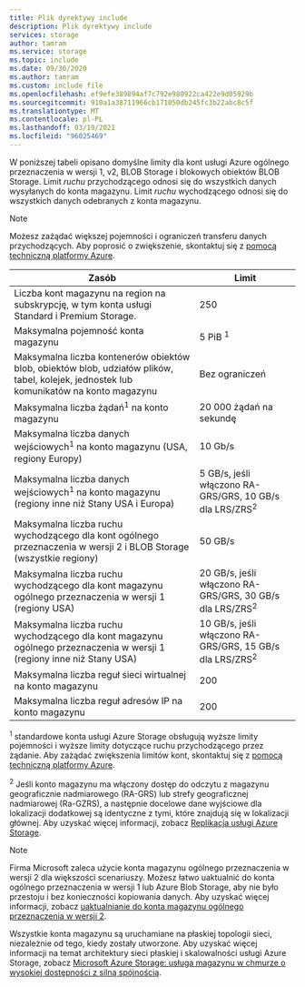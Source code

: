 ```yaml
---
title: Plik dyrektywy include
description: Plik dyrektywy include
services: storage
author: tamram
ms.service: storage
ms.topic: include
ms.date: 09/30/2020
ms.author: tamram
ms.custom: include file
ms.openlocfilehash: ef9efe389894af7c792e980922ca422e9d05929b
ms.sourcegitcommit: 910a1a38711966cb171050db245fc3b22abc8c5f
ms.translationtype: MT
ms.contentlocale: pl-PL
ms.lasthandoff: 03/19/2021
ms.locfileid: "96025469"
---
```

W poniższej tabeli opisano domyślne limity dla kont usługi Azure ogólnego przeznaczenia w wersji 1, v2, BLOB Storage i blokowych obiektów BLOB Storage. Limit *ruchu* przychodzącego odnosi się do wszystkich danych wysyłanych do konta magazynu. Limit *ruchu* wychodzącego odnosi się do wszystkich danych odebranych z konta magazynu.

> [!NOTE]
> Możesz zażądać większej pojemności i ograniczeń transferu danych przychodzących. Aby poprosić o zwiększenie, skontaktuj się z [pomocą techniczną platformy Azure](https://azure.microsoft.com/support/faq/).

| Zasób | Limit |
| --- | --- |
| Liczba kont magazynu na region na subskrypcję, w tym konta usługi Standard i Premium Storage.| 250 |
| Maksymalna pojemność konta magazynu | 5 PiB <sup>1</sup>|
| Maksymalna liczba kontenerów obiektów blob, obiektów blob, udziałów plików, tabel, kolejek, jednostek lub komunikatów na konto magazynu | Bez ograniczeń |
| Maksymalna liczba żądań<sup>1</sup> na konto magazynu | 20 000 żądań na sekundę |
| Maksymalna liczba danych wejściowych<sup>1</sup> na konto magazynu (USA, regiony Europy) | 10 Gb/s |
| Maksymalna liczba danych wejściowych<sup>1</sup> na konto magazynu (regiony inne niż Stany USA i Europa) | 5 GB/s, jeśli włączono RA-GRS/GRS, 10 GB/s dla LRS/ZRS<sup>2</sup> |
| Maksymalna liczba ruchu wychodzącego dla kont ogólnego przeznaczenia w wersji 2 i BLOB Storage (wszystkie regiony) | 50 GB/s |
| Maksymalna liczba ruchu wychodzącego dla kont magazynu ogólnego przeznaczenia w wersji 1 (regiony USA) | 20 GB/s, jeśli włączono RA-GRS/GRS, 30 GB/s dla LRS/ZRS<sup>2</sup> |
| Maksymalna liczba ruchu wychodzącego dla kont magazynu ogólnego przeznaczenia w wersji 1 (regiony inne niż Stany USA) | 10 GB/s, jeśli włączono RA-GRS/GRS, 15 GB/s dla LRS/ZRS<sup>2</sup> |
| Maksymalna liczba reguł sieci wirtualnej na konto magazynu | 200 |
| Maksymalna liczba reguł adresów IP na konto magazynu | 200 |

<sup>1</sup> standardowe konta usługi Azure Storage obsługują wyższe limity pojemności i wyższe limity dotyczące ruchu przychodzącego przez żądanie. Aby zażądać zwiększenia limitów kont, skontaktuj się z [pomocą techniczną platformy Azure](https://azure.microsoft.com/support/faq/).

<sup>2</sup> Jeśli konto magazynu ma włączony dostęp do odczytu z magazynu geograficznie nadmiarowego (RA-GRS) lub strefy geograficznej nadmiarowej (Ra-GZRS), a następnie docelowe dane wyjściowe dla lokalizacji dodatkowej są identyczne z tymi, które znajdują się w lokalizacji głównej. Aby uzyskać więcej informacji, zobacz [Replikacja usługi Azure Storage](../articles/storage/common/storage-redundancy.md).

> [!NOTE]
> Firma Microsoft zaleca użycie konta magazynu ogólnego przeznaczenia w wersji 2 dla większości scenariuszy. Możesz łatwo uaktualnić do konta ogólnego przeznaczenia w wersji 1 lub Azure Blob Storage, aby nie było przestoju i bez konieczności kopiowania danych. Aby uzyskać więcej informacji, zobacz [uaktualnianie do konta magazynu ogólnego przeznaczenia w wersji 2](../articles/storage/common/storage-account-upgrade.md).

Wszystkie konta magazynu są uruchamiane na płaskiej topologii sieci, niezależnie od tego, kiedy zostały utworzone. Aby uzyskać więcej informacji na temat architektury sieci płaskiej i skalowalności usługi Azure Storage, zobacz [Microsoft Azure Storage: usługa magazynu w chmurze o wysokiej dostępności z silną spójnością](/archive/blogs/hanuk/windows-azures-flat-network-storage-to-enable-higher-scalability-targets).